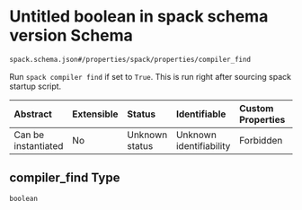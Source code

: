 # Untitled boolean in spack schema version Schema

```txt
spack.schema.json#/properties/spack/properties/compiler_find
```

Run `spack compiler find` if set to `True`. This is run right after sourcing spack startup script.

| Abstract            | Extensible | Status         | Identifiable            | Custom Properties | Additional Properties | Access Restrictions | Defined In                                                            |
| :------------------ | :--------- | :------------- | :---------------------- | :---------------- | :-------------------- | :------------------ | :-------------------------------------------------------------------- |
| Can be instantiated | No         | Unknown status | Unknown identifiability | Forbidden         | Allowed               | none                | [spack.schema.json*](../out/spack.schema.json "open original schema") |

## compiler_find Type

`boolean`
